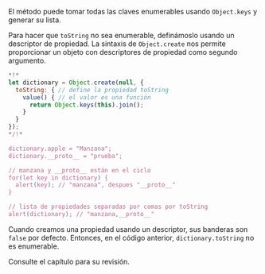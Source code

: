 
El método puede tomar todas las claves enumerables usando `Object.keys` y generar su lista.

Para hacer que `toString` no sea enumerable, definámoslo usando un descriptor de propiedad. La sintaxis de `Object.create` nos permite proporcionar un objeto con descriptores de propiedad como segundo argumento.

```js run
*!*
let dictionary = Object.create(null, {
  toString: { // define la propiedad toString
    value() { // el valor es una función
      return Object.keys(this).join();
    }
  }
});
*/!*

dictionary.apple = "Manzana";
dictionary.__proto__ = "prueba";

// manzana y __proto__ están en el ciclo
for(let key in dictionary) {
  alert(key); // "manzana", despues "__proto__"
}  

// lista de propiedades separadas por comas por toString
alert(dictionary); // "manzana,__proto__"
```

Cuando creamos una propiedad usando un descriptor, sus banderas son `false` por defecto. Entonces, en el código anterior, `dictionary.toString` no es enumerable.

Consulte el capítulo [](info:property-descriptors) para su revisión.

